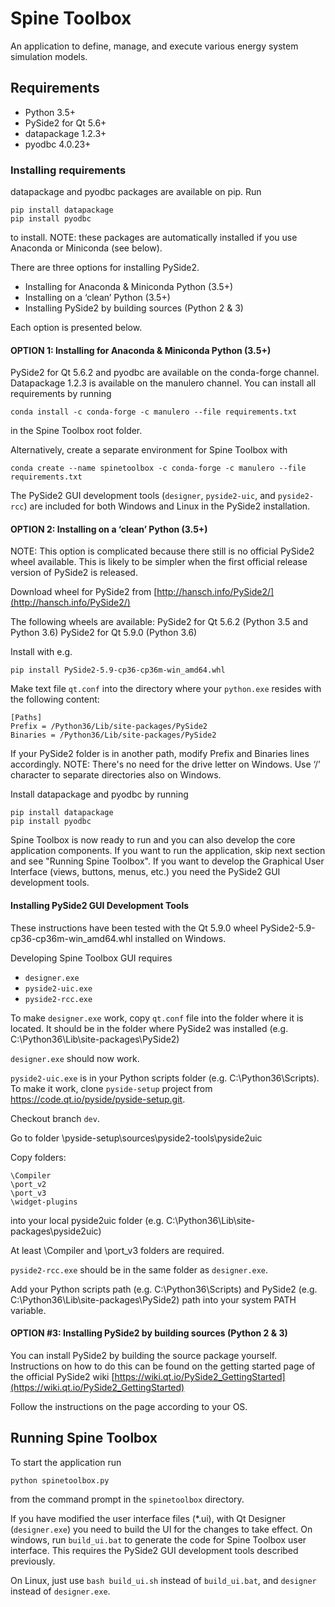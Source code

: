 # Spine Toolbox

An application to define, manage, and execute various energy system
simulation models.

## Requirements

- Python 3.5+
- PySide2 for Qt 5.6+
- datapackage 1.2.3+
- pyodbc 4.0.23+

### Installing requirements

datapackage and pyodbc packages are available on pip. Run

    pip install datapackage
    pip install pyodbc

to install. NOTE: these packages are automatically installed
if you use Anaconda or Miniconda (see below).

There are three options for installing PySide2.

- Installing for Anaconda & Miniconda Python (3.5+)
- Installing on a ‘clean’ Python (3.5+)
- Installing PySide2 by building sources (Python 2 & 3)

Each option is presented below.

#### OPTION 1: Installing for Anaconda & Miniconda Python (3.5+)

PySide2 for Qt 5.6.2 and pyodbc are available on the conda-forge
channel. Datapackage 1.2.3 is available on the manulero channel.
You can install all requirements by running

    conda install -c conda-forge -c manulero --file requirements.txt

in the Spine Toolbox root folder.

Alternatively, create a separate environment for Spine Toolbox with

	conda create --name spinetoolbox -c conda-forge -c manulero --file requirements.txt

The PySide2 GUI development tools (`designer`, `pyside2-uic`, and `pyside2-rcc`)
are included for both Windows and Linux in the PySide2 installation.

#### OPTION 2: Installing on a ‘clean’ Python (3.5+)

NOTE: This option is complicated because there still is no official PySide2 wheel 
available. This is likely to be simpler when the first official release 
version of PySide2 is released.

Download wheel for PySide2 from [http://hansch.info/PySide2/](http://hansch.info/PySide2/)

The following wheels are available:
PySide2 for Qt 5.6.2 (Python 3.5 and Python 3.6)
PySide2 for Qt 5.9.0 (Python 3.6)

Install with e.g.

    pip install PySide2-5.9-cp36-cp36m-win_amd64.whl

Make text file `qt.conf` into the directory where your `python.exe`
resides with the following content:

    [Paths]
    Prefix = /Python36/Lib/site-packages/PySide2
    Binaries = /Python36/Lib/site-packages/PySide2

If your PySide2 folder is in another path, modify Prefix and Binaries lines accordingly.
NOTE: There's no need for the drive letter on Windows. Use ‘/’ character to separate
directories also on Windows.

Install datapackage and pyodbc by running

    pip install datapackage
    pip install pyodbc

Spine Toolbox is now ready to run and you can also develop the
core application components. If you want to run the application,
skip next section and see "Running Spine Toolbox". If you want to develop
the Graphical User Interface (views, buttons, menus, etc.) you need
the PySide2 GUI development tools.

#### Installing PySide2 GUI Development Tools

These instructions have been tested with the Qt 5.9.0 wheel
PySide2-5.9-cp36-cp36m-win_amd64.whl installed on Windows.

Developing Spine Toolbox GUI requires

- `designer.exe`
- `pyside2-uic.exe`
- `pyside2-rcc.exe`

To make `designer.exe` work, copy `qt.conf` file into the folder where
it is located. It should be in the folder where PySide2 was installed
(e.g. C:\Python36\Lib\site-packages\PySide2)

`designer.exe` should now work.

`pyside2-uic.exe` is in your Python scripts folder
(e.g. C:\Python36\Scripts). To make it work, clone `pyside-setup`
project from https://code.qt.io/pyside/pyside-setup.git.

Checkout branch `dev`.

Go to folder \pyside-setup\sources\pyside2-tools\pyside2uic

Copy folders:

    \Compiler
    \port_v2
    \port_v3
    \widget-plugins

into your local pyside2uic folder
(e.g. C:\Python36\Lib\site-packages\pyside2uic)

At least \Compiler and \port_v3 folders are required.

`pyside2-rcc.exe` should be in the same folder as `designer.exe`.

Add your Python scripts path (e.g. C:\Python36\Scripts) and PySide2
(e.g. C:\Python36\Lib\site-packages\PySide2) path into your system PATH
variable.

#### OPTION #3: Installing PySide2 by building sources (Python 2 & 3)

You can install PySide2 by building the source package yourself. Instructions
on how to do this can be found on the getting started page of the official
PySide2 wiki
[https://wiki.qt.io/PySide2_GettingStarted](https://wiki.qt.io/PySide2_GettingStarted)

Follow the instructions on the page according to your OS.

## Running Spine Toolbox

To start the application run

    python spinetoolbox.py

from the command prompt in the `spinetoolbox` directory.

If you have modified the user interface files (*.ui), with Qt Designer
(`designer.exe`) you need to build the UI for the changes to take effect.
On windows, run `build_ui.bat` to generate the code for Spine Toolbox
user interface. This requires the PySide2 GUI development tools described
previously.

On Linux, just use `bash build_ui.sh` instead of `build_ui.bat`, and `designer`
instead of `designer.exe`.
